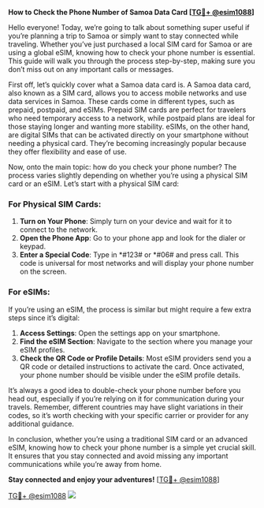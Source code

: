 **How to Check the Phone Number of Samoa Data Card [[TG💪+ @esim1088](https://t.me/s/esim1088)]**

Hello everyone! Today, we’re going to talk about something super useful if you’re planning a trip to Samoa or simply want to stay connected while traveling. Whether you’ve just purchased a local SIM card for Samoa or are using a global eSIM, knowing how to check your phone number is essential. This guide will walk you through the process step-by-step, making sure you don’t miss out on any important calls or messages.

First off, let’s quickly cover what a Samoa data card is. A Samoa data card, also known as a SIM card, allows you to access mobile networks and use data services in Samoa. These cards come in different types, such as prepaid, postpaid, and eSIMs. Prepaid SIM cards are perfect for travelers who need temporary access to a network, while postpaid plans are ideal for those staying longer and wanting more stability. eSIMs, on the other hand, are digital SIMs that can be activated directly on your smartphone without needing a physical card. They’re becoming increasingly popular because they offer flexibility and ease of use.

Now, onto the main topic: how do you check your phone number? The process varies slightly depending on whether you’re using a physical SIM card or an eSIM. Let’s start with a physical SIM card:

### For Physical SIM Cards:
1. **Turn on Your Phone**: Simply turn on your device and wait for it to connect to the network.
2. **Open the Phone App**: Go to your phone app and look for the dialer or keypad.
3. **Enter a Special Code**: Type in *#123# or *#06# and press call. This code is universal for most networks and will display your phone number on the screen.

### For eSIMs:
If you’re using an eSIM, the process is similar but might require a few extra steps since it’s digital:
1. **Access Settings**: Open the settings app on your smartphone.
2. **Find the eSIM Section**: Navigate to the section where you manage your eSIM profiles.
3. **Check the QR Code or Profile Details**: Most eSIM providers send you a QR code or detailed instructions to activate the card. Once activated, your phone number should be visible under the eSIM profile details.

It’s always a good idea to double-check your phone number before you head out, especially if you’re relying on it for communication during your travels. Remember, different countries may have slight variations in their codes, so it’s worth checking with your specific carrier or provider for any additional guidance.

In conclusion, whether you’re using a traditional SIM card or an advanced eSIM, knowing how to check your phone number is a simple yet crucial skill. It ensures that you stay connected and avoid missing any important communications while you’re away from home.

**Stay connected and enjoy your adventures!** [[TG💪+ @esim1088](https://t.me/s/esim1088)]

[TG💪+ @esim1088](https://t.me/s/esim1088) ![](https://i.postimg.cc/Y0z9fWf4/image.png)